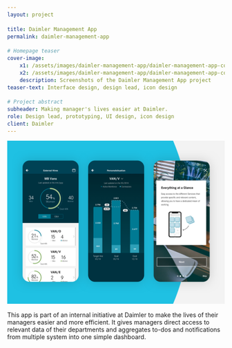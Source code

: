 ```yaml
---
layout: project

title: Daimler Management App
permalink: daimler-management-app

# Homepage teaser
cover-image:
    x1: /assets/images/daimler-management-app/daimler-management-app-cover.jpg
    x2: /assets/images/daimler-management-app/daimler-management-app-cover@2x.jpg
    description: Screenshots of the Daimler Management App project
teaser-text: Interface design, design lead, icon design

# Project abstract
subheader: Making manager's lives easier at Daimler.
role: Design lead, prototyping, UI design, icon design
client: Daimler
---
```


![Three screenshots of the Daimler Management App](/assets/images/daimler-management-app/daimler_management_app_intro.png)

This app is part of an internal initiative at Daimler to make the lives of their managers easier and more efficient. It gives managers direct access to relevant data of their departments and aggregates to-dos and notifications from multiple system into one simple dashboard.
